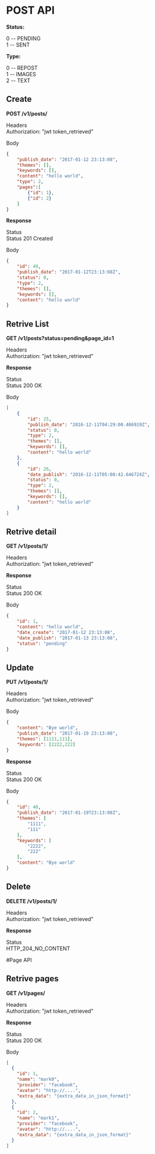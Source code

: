 # POST API

**Status:**

0 -- PENDING  
1 -- SENT

**Type:**

0 -- REPOST  
1 -- IMAGES  
2 -- TEXT  

## Create
**POST /v1/posts/**  

Headers  
Authorization: "jwt token_retrieved"

Body
```json
{
	"publish_date": "2017-01-12 23:13:08",
    "themes": [],
    "keywords": [],
	"content": "hello world",
    "type": 2,
    "pages":[
        {"id": 1},
        {"id": 2}
    ]
}
```


**Response**

Status  
Status 201 Created

Body
```json
{
    "id": 49,
    "publish_date": "2017-01-12T23:13:08Z",
    "status": 0,
    "type": 2,
    "themes": [],
    "keywords": [],
    "content": "hello world"
}
```
## Retrive List
**GET /v1/posts?status=pending&page_id=1**

Headers  
Authorization: "jwt token_retrieved"

**Response**

Status  
Status 200 OK

Body
```json
[
    {
        "id": 25,
        "publish_date": "2016-12-11T04:29:00.486919Z",
        "status": 0,
        "type": 2,
        "themes": [],
        "keywords": [],
        "content": "hello world"
    },
    {
        "id": 26,
        "date_publish": "2016-12-11T05:00:42.646724Z",
        "status": 0,
        "type": 2,
        "themes": [],
        "keywords": [],
        "content": "hello world"
    }
]
```
## Retrive detail
**GET /v1/posts/1/**

Headers  
Authorization: "jwt token_retrieved"

**Response**

Status  
Status 200 OK

Body
```json
{
    "id": 1,
    "content": "hello world",
    "date_create": "2017-01-12 23:13:08",
    "date_publish": "2017-01-13 23:13:08",
    "status": "pending"
}
```


## Update

**PUT /v1/posts/1/**

Headers  
Authorization: "jwt token_retrieved"

Body
```json
{
    "content": "Bye world",
    "publish_date": "2017-01-19 23:13:08",
    "themes": [1111,111],
    "keywords": [2222,222]
}
```
**Response**

Status  
Status 200 OK

Body
```json
{
    "id": 40,
    "publish_date": "2017-01-19T23:13:08Z",
    "themes": [
        "1111",
        "111"
    ],
    "keywords": [
        "2222",
        "222"
    ],
    "content": "Bye world"
}
```
## Delete
**DELETE /v1/posts/1/**

Headers  
Authorization: "jwt token_retrieved"

**Response**

Status  
HTTP_204_NO_CONTENT



#Page API

## Retrive pages
**GET /v1/pages/**

Headers  
Authorization: "jwt token_retrieved"

**Response**

Status  
Status 200 OK

Body
```json
[
  {
    "id": 1,
    "name": "mark0",
    "provider": "facebook",
    "avatar": "http://....",
    "extra_data": "{extra_data_in_json_format}"
  },
  {
    "id": 2,
    "name": "mark1",
    "provider": "facebook",
    "avatar": "http://....",
    "extra_data": "{extra_data_in_json_format}"
  }
]
```
